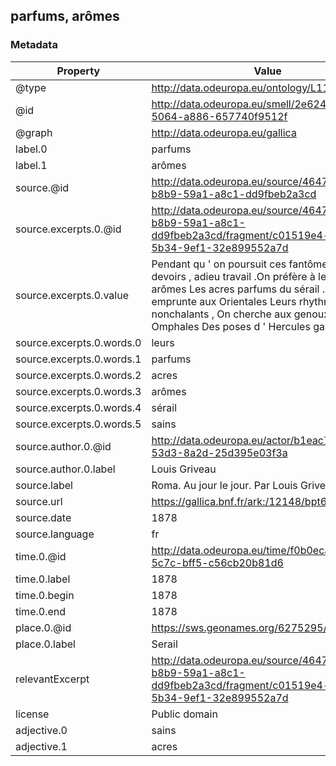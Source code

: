 ## parfums, arômes

### Metadata

| Property | Value |
| -------- | ----- |
| @type | http://data.odeuropa.eu/ontology/L11_Smell |
| @id | http://data.odeuropa.eu/smell/2e62459f-3732-5064-a886-657740f9512f |
| @graph | http://data.odeuropa.eu/gallica |
| label.0 | parfums |
| label.1 | arômes |
| source.@id | http://data.odeuropa.eu/source/4647cdd4-b8b9-59a1-a8c1-dd9fbeb2a3cd |
| source.excerpts.0.@id | http://data.odeuropa.eu/source/4647cdd4-b8b9-59a1-a8c1-dd9fbeb2a3cd/fragment/c01519e4-ce45-5b34-9ef1-32e899552a7d |
| source.excerpts.0.value | Pendant qu ' on poursuit ces fantômes , Adieu devoirs , adieu travail .On préfère à leurs sains arômes Les acres parfums du sérail .On emprunte aux Orientales Leurs rhythmes les plus nonchalants , On cherche aux genoux des Omphales Des poses d ' Hercules galants . |
| source.excerpts.0.words.0 | leurs |
| source.excerpts.0.words.1 | parfums |
| source.excerpts.0.words.2 | acres |
| source.excerpts.0.words.3 | arômes |
| source.excerpts.0.words.4 | sérail |
| source.excerpts.0.words.5 | sains |
| source.author.0.@id | http://data.odeuropa.eu/actor/b1eac7c0-f546-53d3-8a2d-25d395e03f3a |
| source.author.0.label | Louis  Griveau |
| source.label | Roma. Au jour le jour. Par Louis Griveau,... |
| source.url | https://gallica.bnf.fr/ark:/12148/bpt6k61506887 |
| source.date | 1878 |
| source.language | fr |
| time.0.@id | http://data.odeuropa.eu/time/f0b0eca2-819c-5c7c-bff5-c56cb20b81d6 |
| time.0.label | 1878 |
| time.0.begin | 1878 |
| time.0.end | 1878 |
| place.0.@id | https://sws.geonames.org/6275295/ |
| place.0.label | Serail |
| relevantExcerpt | http://data.odeuropa.eu/source/4647cdd4-b8b9-59a1-a8c1-dd9fbeb2a3cd/fragment/c01519e4-ce45-5b34-9ef1-32e899552a7d |
| license | Public domain |
| adjective.0 | sains |
| adjective.1 | acres |
